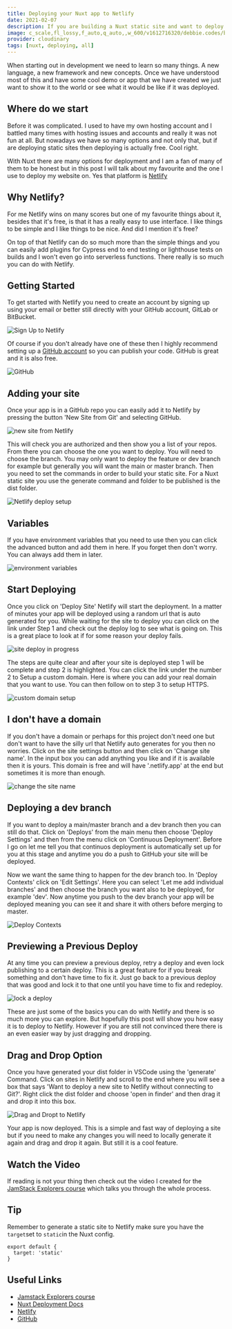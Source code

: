 ```yaml
---
title: Deploying your Nuxt app to Netlify
date: 2021-02-07
description: If you are building a Nuxt static site and want to deploy it easily and for free then Netlify is a great choice. Let me show you how easy it is.
image: c_scale,fl_lossy,f_auto,q_auto,,w_600/v1612716320/debbie.codes/blog/new-site-from-netlify_fx4zmm
provider: cloudinary
tags: [nuxt, deploying, all]
---
```


When starting out in development we need to learn so many things. A new language, a new framework and new concepts. Once we have understood most of this and have some cool demo or app that we have created we just want to show it to the world or see what it would be like if it was deployed.

## Where do we start

Before it was complicated. I used to have my own hosting account and I battled many times with hosting issues and accounts and really it was not fun at all. But nowadays we have so many options and not only that, but if are deploying static sites then deploying is actually free. Cool right.

With Nuxt there are many options for deployment and I am a fan of many of them to be honest but in this post I will talk about my favourite and the one I use to deploy my website on. Yes that platform is [Netlify](https://www.netlify.com/)

## Why Netlify?

For me Netlify wins on many scores but one of my favourite things about it, besides that it's free, is that it has a really easy to use interface. I like things to be simple and I like things to be nice. And did I mention it's free?

On top of that Netlify can do so much more than the simple things and you can easily add plugins for Cypress end to end testing or lighthouse tests on builds and I won't even go into serverless functions. There really is so much you can do with Netlify.

## Getting Started

To get started with Netlify you need to create an account by signing up using your email or better still directly with your GitHub account, GitLab or BitBucket.

![Sign Up to Netlify](https://res.cloudinary.com/debsobrien/image/upload/c_scale,fl_lossy,f_auto,q_auto/v1612716320/debbie.codes/blog/netlify-sign-up_ba3ruv.png)

Of course if you don't already have one of these then I highly recommend setting up a [GitHub account](https://github.com/) so you can publish your code. GitHub is great and it is also free.

![GitHub](https://res.cloudinary.com/debsobrien/image/upload/c_scale,fl_lossy,f_auto,q_auto/v1612716321/debbie.codes/blog/github_i2gvim.png)

## Adding your site

Once your app is in a GitHub repo you can easily add it to Netlify by pressing the button 'New Site from Git' and selecting GitHub.

![new site from Netlify](https://res.cloudinary.com/debsobrien/image/upload/c_scale,fl_lossy,f_auto,q_auto/v1612716320/debbie.codes/blog/new-site-from-netlify_fx4zmm.png)

This will check you are authorized and then show you a list of your repos. From there you can choose the one you want to deploy. You will need to choose the branch. You may only want to deploy the feature or dev branch for example but generally you will want the main or master branch. Then you need to set the commands in order to build your static site. For a Nuxt static site you use the generate command and folder to be published is the dist folder.

![Netlify deploy setup](https://res.cloudinary.com/debsobrien/image/upload/c_scale,fl_lossy,f_auto,q_auto/v1612716324/debbie.codes/blog/netlify-publish-settings_o6bm32.png)

## Variables

If you have environment variables that you need to use then you can click the advanced button and add them in here. If you forget then don't worry. You can always add them in later.

![environment variables](https://res.cloudinary.com/debsobrien/image/upload/c_scale,fl_lossy,f_auto,q_auto/v1612716320/debbie.codes/blog/variables_xrgiwz.png)

## Start Deploying

Once you click on 'Deploy Site' Netlify will start the deployment. In a matter of minutes your app will be deployed using a random url that is auto generated for you. While waiting for the site to deploy you can click on the link under Step 1 and check out the deploy log to see what is going on. This is a great place to look at if for some reason your deploy fails.

![site deploy in progress](https://res.cloudinary.com/debsobrien/image/upload/c_scale,fl_lossy,f_auto,q_auto/v1612716320/debbie.codes/blog/netlify-step1_zd7rhk.png)

The steps are quite clear and after your site is deployed step 1 will be complete and step 2 is highlighted. You can click the link under the number 2 to Setup a custom domain. Here is where you can add your real domain that you want to use. You can then follow on to step 3 to setup HTTPS.

![custom domain setup](https://res.cloudinary.com/debsobrien/image/upload/c_scale,fl_lossy,f_auto,q_auto/v1612716320/debbie.codes/blog/netlify-step2_t3coia.png)

## I don't have a domain

If you don't have a domain or perhaps for this project don't need one but don't want to have the silly url that Netlify auto generates for you then no worries. Click on the site settings button and then click on 'Change site name'. In the input box you can add anything you like and if it is available then it is yours. This domain is free and will have '.netlify.app' at the end but sometimes it is more than enough.

![change the site name](https://res.cloudinary.com/debsobrien/image/upload/c_scale,fl_lossy,f_auto,q_auto/v1612716320/debbie.codes/blog/change-site-name_noeelw.png)

## Deploying a dev branch

If you want to deploy a main/master branch and a dev branch then you can still do that. Click on 'Deploys' from the main menu then choose 'Deploy Settings' and then from the menu click on 'Continuous Deployment'. Before I go on let me tell you that continuos deployment is automatically set up for you at this stage and anytime you do a push to GitHub your site will be deployed.

Now we want the same thing to happen for the dev branch too. In 'Deploy Contexts' click on 'Edit Settings'. Here you can select 'Let me add individual branches' and then choose the branch you want also to be deployed, for example 'dev'. Now anytime you push to the dev branch your app will be deployed meaning you can see it and share it with others before merging to master.

![Deploy Contexts](https://res.cloudinary.com/debsobrien/image/upload/c_scale,fl_lossy,f_auto,q_auto/v1612716321/debbie.codes/blog/deploy-contexts_gxrs7z.png)

## Previewing a Previous Deploy

At any time you can preview a previous deploy, retry a deploy and even lock publishing to a certain deploy. This is a great feature for if you break something and don't have time to fix it. Just go back to a previous deploy that was good and lock it to that one until you have time to fix and redeploy.

![lock a deploy](https://res.cloudinary.com/debsobrien/image/upload/c_scale,fl_lossy,f_auto,q_auto/v1612716319/debbie.codes/blog/lock-deploy_yc0tra.png)

These are just some of the basics you can do with Netlify and there is so much more you can explore. But hopefully this post will show you how easy it is to deploy to Netlify. However if you are still not convinced there there is an even easier way by just dragging and dropping.

## Drag and Drop Option

Once you have generated your dist folder in VSCode using the 'generate' Command. Click on sites in Netlify and scroll to the end where you will see a box that says 'Want to deploy a new site to Netlify without connecting to Git?'. Right click the dist folder and choose 'open in finder' and then drag it and drop it into this box.

![Drag and Dropt to Netlify](https://res.cloudinary.com/debsobrien/image/upload/c_scale,fl_lossy,f_auto,q_auto/v1612716319/debbie.codes/blog/netlify-drag-drop_jkk8ba.png)

Your app is now deployed. This is a simple and fast way of deploying a site but if you need to make any changes you will need to locally generate it again and drag and drop it again. But still it is a cool feature.

## Watch the Video

If reading is not your thing then check out the video I created for the [JamStack Explorers course](https://explorers.netlify.com/learn/get-started-with-nuxt/nuxt-generate-and-deploy) which talks you through the whole process.

## Tip

Remember to generate a static site to Netlify make sure you have the `target`set to `static`in the Nuxt config.

```js{}[nuxt.config.js]
export default {
  target: 'static'
}
```

## Useful Links

- [Jamstack Explorers course](https://explorers.netlify.com/learn/get-started-with-nuxt)
- [Nuxt Deployment Docs](https://nuxtjs.org/docs/2.x/deployment/netlify-deployment)
- [Netlify](https://www.netlify.com/)
- [GitHub](https://github.com/)
